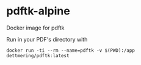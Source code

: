# pdftk-alpine
Docker image for pdftk

Run in your PDF's directory with

```
docker run -ti --rm --name=pdftk -v $(PWD):/app dettmering/pdftk:latest
```
